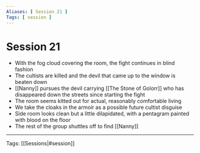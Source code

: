```yaml
---
Aliases: [ Session 21 ]
Tags: [ session ]
---
```


# Session 21

- With the fog cloud covering the room, the fight continues in blind fashion
- The cultists are killed and the devil that came up to the window is beaten down
- [[Nanny]] pursues the devil carrying [[The Stone of Golorr]] who has disappeared down the streets since starting the fight
- The room seems kitted out for actual, reasonably comfortable living
- We take the cloaks in the armoir as a possible future cultist disguise
- Side room looks clean but a little dilapidated, with a pentagram painted with blood on the floor
- The rest of the group shuttles off to find [[Nanny]]

---
Tags: [[Sessions|#session]]
